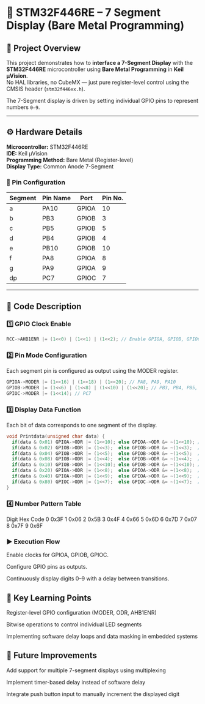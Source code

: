 # 🧠 STM32F446RE – 7 Segment Display (Bare Metal Programming)

## 📘 Project Overview
This project demonstrates how to **interface a 7-Segment Display** with the **STM32F446RE** microcontroller using **Bare Metal Programming** in **Keil µVision**.  
No HAL libraries, no CubeMX — just pure register-level control using the CMSIS header (`stm32f446xx.h`).

The 7-Segment display is driven by setting individual GPIO pins to represent numbers `0–9`.

---

## ⚙️ Hardware Details

**Microcontroller:** STM32F446RE  
**IDE:** Keil µVision  
**Programming Method:** Bare Metal (Register-level)  
**Display Type:** Common Anode 7-Segment  

### 🧩 Pin Configuration

| Segment | Pin Name | Port | Pin No. |
|----------|-----------|------|---------|
| a | PA10 | GPIOA | 10 |
| b | PB3  | GPIOB | 3  |
| c | PB5  | GPIOB | 5  |
| d | PB4  | GPIOB | 4  |
| e | PB10 | GPIOB | 10 |
| f | PA8  | GPIOA | 8  |
| g | PA9  | GPIOA | 9  |
| dp | PC7 | GPIOC | 7  |

---

## 🔩 Code Description

### 1️⃣ GPIO Clock Enable
```c
RCC->AHB1ENR |= (1<<0) | (1<<1) | (1<<2); // Enable GPIOA, GPIOB, GPIOC
```
### 2️⃣ Pin Mode Configuration

Each segment pin is configured as output using the MODER register.
```c
GPIOA->MODER |= (1<<16) | (1<<18) | (1<<20); // PA8, PA9, PA10
GPIOB->MODER |= (1<<6) | (1<<8) | (1<<10) | (1<<20); // PB3, PB4, PB5, PB10
GPIOC->MODER |= (1<<14); // PC7
```
### 3️⃣ Display Data Function

Each bit of data corresponds to one segment of the display.
```c
void Printdata(unsigned char data) {
  if(data & 0x01) GPIOA->ODR |= (1<<10); else GPIOA->ODR &= ~(1<<10); // a
  if(data & 0x02) GPIOB->ODR |= (1<<3);  else GPIOB->ODR &= ~(1<<3);  // b
  if(data & 0x04) GPIOB->ODR |= (1<<5);  else GPIOB->ODR &= ~(1<<5);  // c
  if(data & 0x08) GPIOB->ODR |= (1<<4);  else GPIOB->ODR &= ~(1<<4);  // d
  if(data & 0x10) GPIOB->ODR |= (1<<10); else GPIOB->ODR &= ~(1<<10); // e
  if(data & 0x20) GPIOA->ODR |= (1<<8);  else GPIOA->ODR &= ~(1<<8);  // f
  if(data & 0x40) GPIOA->ODR |= (1<<9);  else GPIOA->ODR &= ~(1<<9);  // g
  if(data & 0x80) GPIOC->ODR |= (1<<7);  else GPIOC->ODR &= ~(1<<7);  // dp
}
```
### 4️⃣ Number Pattern Table
Digit	Hex Code
0	0x3F
1	0x06
2	0x5B
3	0x4F
4	0x66
5	0x6D
6	0x7D
7	0x07
8	0x7F
9	0x6F
### ▶️ Execution Flow

Enable clocks for GPIOA, GPIOB, GPIOC.

Configure GPIO pins as outputs.

Continuously display digits 0–9 with a delay between transitions.

## 🧠 Key Learning Points

Register-level GPIO configuration (MODER, ODR, AHB1ENR)

Bitwise operations to control individual LED segments

Implementing software delay loops and data masking in embedded systems

## 🚀 Future Improvements

Add support for multiple 7-segment displays using multiplexing

Implement timer-based delay instead of software delay

Integrate push button input to manually increment the displayed digit
